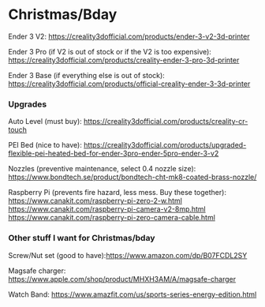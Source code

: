 # Christmas/Bday
Ender 3 V2: https://creality3dofficial.com/products/ender-3-v2-3d-printer

Ender 3 Pro (if V2 is out of stock or if the V2 is too expensive): https://creality3dofficial.com/products/creality-ender-3-pro-3d-printer

Ender 3 Base (if everything else is out of stock): https://creality3dofficial.com/products/official-creality-ender-3-3d-printer

### Upgrades

Auto Level (must buy): https://creality3dofficial.com/products/creality-cr-touch

PEI Bed (nice to have): https://creality3dofficial.com/products/upgraded-flexible-pei-heated-bed-for-ender-3pro-ender-5pro-ender-3-v2

Nozzles (preventive maintenance, select 0.4 nozzle size): https://www.bondtech.se/product/bondtech-cht-mk8-coated-brass-nozzle/

Raspberry Pi (prevents fire hazard, less mess. Buy these together): https://www.canakit.com/raspberry-pi-zero-2-w.html https://www.canakit.com/raspberry-pi-camera-v2-8mp.html https://www.canakit.com/raspberry-pi-zero-camera-cable.html

### Other stuff I want for Christmas/bday

Screw/Nut set (good to have):https://www.amazon.com/dp/B07FCDL2SY

Magsafe charger: https://www.apple.com/shop/product/MHXH3AM/A/magsafe-charger

Watch Band: https://www.amazfit.com/us/sports-series-energy-edition.html

